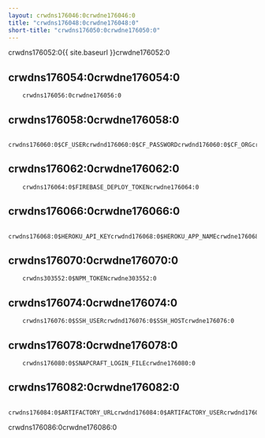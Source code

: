 ```yaml
---
layout: crwdns176046:0crwdne176046:0
title: "crwdns176048:0crwdne176048:0"
short-title: "crwdns176050:0crwdne176050:0"
---
```


crwdns176052:0{{ site.baseurl }}crwdne176052:0

## crwdns176054:0crwdne176054:0

        crwdns176056:0crwdne176056:0
    

## crwdns176058:0crwdne176058:0

        crwdns176060:0$CF_USERcrwdnd176060:0$CF_PASSWORDcrwdnd176060:0$CF_ORGcrwdnd176060:0$CF_SPACEcrwdne176060:0      
    

## crwdns176062:0crwdne176062:0

        crwdns176064:0$FIREBASE_DEPLOY_TOKENcrwdne176064:0
    

## crwdns176066:0crwdne176066:0

        crwdns176068:0$HEROKU_API_KEYcrwdnd176068:0$HEROKU_APP_NAMEcrwdne176068:0
    

## crwdns176070:0crwdne176070:0

        crwdns303552:0$NPM_TOKENcrwdne303552:0
    

## crwdns176074:0crwdne176074:0

        crwdns176076:0$SSH_USERcrwdnd176076:0$SSH_HOSTcrwdne176076:0
    

## crwdns176078:0crwdne176078:0

        crwdns176080:0$SNAPCRAFT_LOGIN_FILEcrwdne176080:0
    

## crwdns176082:0crwdne176082:0

        crwdns176084:0$ARTIFACTORY_URLcrwdnd176084:0$ARTIFACTORY_USERcrwdnd176084:0$ARTIFACTORY_APIKEYcrwdnd176084:0$CIRCLE_BUILD_NUMcrwdnd176084:0$CIRCLE_BUILD_NUMcrwdnd176084:0$CIRCLE_BUILD_NUMcrwdne176084:0
    

crwdns176086:0crwdne176086:0